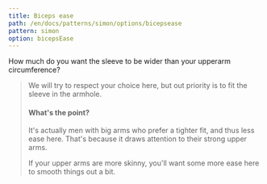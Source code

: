 ```yaml
---
title: Biceps ease
path: /en/docs/patterns/simon/options/bicepsease
pattern: simon
option: bicepsEase
---
```


How much do you want the sleeve to be wider than your upperarm circumference?

> We will try to respect your choice here, but out priority is to fit the sleeve in the armhole.
> 
> #### What's the point?
> 
> It's actually men with big arms who prefer a tighter fit, and thus less ease here. That's because it draws attention to their strong upper arms.
> 
> If your upper arms are more skinny, you'll want some more ease here to smooth things out a bit.